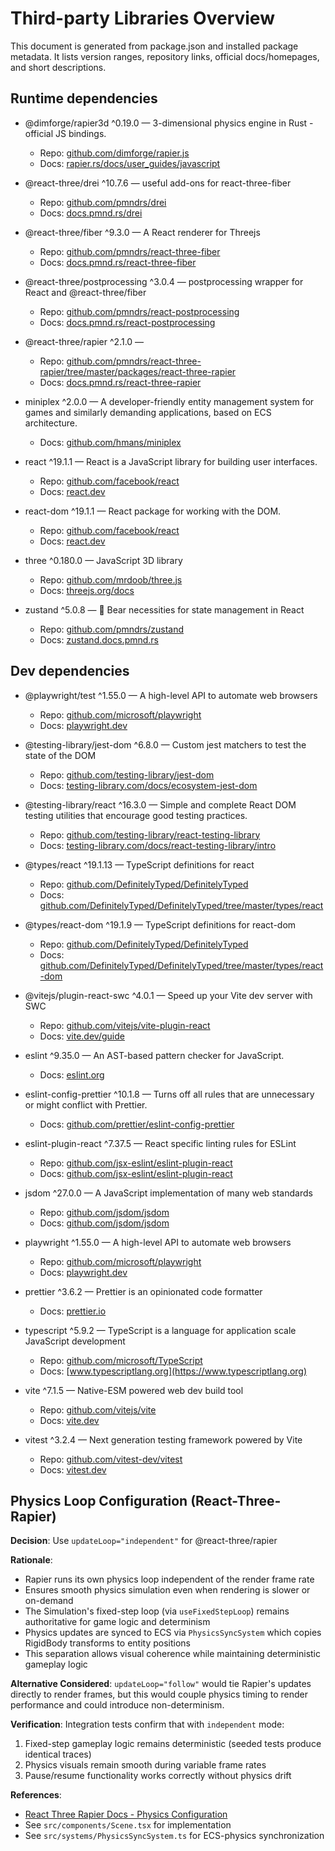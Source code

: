 # Third-party Libraries Overview

This document is generated from package.json and installed package metadata. It lists version ranges, repository links, official docs/homepages, and short descriptions.

## Runtime dependencies

- @dimforge/rapier3d ^0.19.0 — 3-dimensional physics engine in Rust - official JS bindings.
  - Repo: [github.com/dimforge/rapier.js](https://github.com/dimforge/rapier.js)
  - Docs: [rapier.rs/docs/user_guides/javascript](https://rapier.rs/docs/user_guides/javascript)

- @react-three/drei ^10.7.6 — useful add-ons for react-three-fiber
  - Repo: [github.com/pmndrs/drei](https://github.com/pmndrs/drei)
  - Docs: [docs.pmnd.rs/drei](https://docs.pmnd.rs/drei)

- @react-three/fiber ^9.3.0 — A React renderer for Threejs
  - Repo: [github.com/pmndrs/react-three-fiber](https://github.com/pmndrs/react-three-fiber)
  - Docs: [docs.pmnd.rs/react-three-fiber](https://docs.pmnd.rs/react-three-fiber)

- @react-three/postprocessing ^3.0.4 — postprocessing wrapper for React and @react-three/fiber
  - Repo: [github.com/pmndrs/react-postprocessing](https://github.com/pmndrs/react-postprocessing)
  - Docs: [docs.pmnd.rs/react-postprocessing](https://docs.pmnd.rs/react-postprocessing)

- @react-three/rapier ^2.1.0 —
  - Repo: [github.com/pmndrs/react-three-rapier/tree/master/packages/react-three-rapier](https://github.com/pmndrs/react-three-rapier/tree/master/packages/react-three-rapier)
  - Docs: [docs.pmnd.rs/react-three-rapier](https://docs.pmnd.rs/react-three-rapier)

- miniplex ^2.0.0 — A developer-friendly entity management system for games and similarly demanding applications, based on ECS architecture.
  - Docs: [github.com/hmans/miniplex](https://github.com/hmans/miniplex#readme)

- react ^19.1.1 — React is a JavaScript library for building user interfaces.
  - Repo: [github.com/facebook/react](https://github.com/facebook/react)
  - Docs: [react.dev](https://react.dev)

- react-dom ^19.1.1 — React package for working with the DOM.
  - Repo: [github.com/facebook/react](https://github.com/facebook/react)
  - Docs: [react.dev](https://react.dev)

- three ^0.180.0 — JavaScript 3D library
  - Repo: [github.com/mrdoob/three.js](https://github.com/mrdoob/three.js)
  - Docs: [threejs.org/docs](https://threejs.org/docs)

- zustand ^5.0.8 — 🐻 Bear necessities for state management in React
  - Repo: [github.com/pmndrs/zustand](https://github.com/pmndrs/zustand)
  - Docs: [zustand.docs.pmnd.rs](https://zustand.docs.pmnd.rs)

## Dev dependencies

- @playwright/test ^1.55.0 — A high-level API to automate web browsers
  - Repo: [github.com/microsoft/playwright](https://github.com/microsoft/playwright)
  - Docs: [playwright.dev](https://playwright.dev)

- @testing-library/jest-dom ^6.8.0 — Custom jest matchers to test the state of the DOM
  - Repo: [github.com/testing-library/jest-dom](https://github.com/testing-library/jest-dom)
  - Docs: [testing-library.com/docs/ecosystem-jest-dom](https://testing-library.com/docs/ecosystem-jest-dom/)

- @testing-library/react ^16.3.0 — Simple and complete React DOM testing utilities that encourage good testing practices.
  - Repo: [github.com/testing-library/react-testing-library](https://github.com/testing-library/react-testing-library)
  - Docs: [testing-library.com/docs/react-testing-library/intro](https://testing-library.com/docs/react-testing-library/intro/)

- @types/react ^19.1.13 — TypeScript definitions for react
  - Repo: [github.com/DefinitelyTyped/DefinitelyTyped](https://github.com/DefinitelyTyped/DefinitelyTyped)
  - Docs: [github.com/DefinitelyTyped/DefinitelyTyped/tree/master/types/react](https://github.com/DefinitelyTyped/DefinitelyTyped/tree/master/types/react)

- @types/react-dom ^19.1.9 — TypeScript definitions for react-dom
  - Repo: [github.com/DefinitelyTyped/DefinitelyTyped](https://github.com/DefinitelyTyped/DefinitelyTyped)
  - Docs: [github.com/DefinitelyTyped/DefinitelyTyped/tree/master/types/react-dom](https://github.com/DefinitelyTyped/DefinitelyTyped/tree/master/types/react-dom)

- @vitejs/plugin-react-swc ^4.0.1 — Speed up your Vite dev server with SWC
  - Repo: [github.com/vitejs/vite-plugin-react](https://github.com/vitejs/vite-plugin-react)
  - Docs: [vite.dev/guide](https://vite.dev/guide/)

- eslint ^9.35.0 — An AST-based pattern checker for JavaScript.
  - Docs: [eslint.org](https://eslint.org)

- eslint-config-prettier ^10.1.8 — Turns off all rules that are unnecessary or might conflict with Prettier.
  - Docs: [github.com/prettier/eslint-config-prettier](https://github.com/prettier/eslint-config-prettier#readme)

- eslint-plugin-react ^7.37.5 — React specific linting rules for ESLint
  - Repo: [github.com/jsx-eslint/eslint-plugin-react](https://github.com/jsx-eslint/eslint-plugin-react)
  - Docs: [github.com/jsx-eslint/eslint-plugin-react](https://github.com/jsx-eslint/eslint-plugin-react#readme)

- jsdom ^27.0.0 — A JavaScript implementation of many web standards
  - Repo: [github.com/jsdom/jsdom](https://github.com/jsdom/jsdom)
  - Docs: [github.com/jsdom/jsdom](https://github.com/jsdom/jsdom#readme)

- playwright ^1.55.0 — A high-level API to automate web browsers
  - Repo: [github.com/microsoft/playwright](https://github.com/microsoft/playwright)
  - Docs: [playwright.dev](https://playwright.dev)

- prettier ^3.6.2 — Prettier is an opinionated code formatter
  - Docs: [prettier.io](https://prettier.io)

- typescript ^5.9.2 — TypeScript is a language for application scale JavaScript development
  - Repo: [github.com/microsoft/TypeScript](https://github.com/microsoft/TypeScript)
  - Docs: [www.typescriptlang.org](https://www.typescriptlang.org)

- vite ^7.1.5 — Native-ESM powered web dev build tool
  - Repo: [github.com/vitejs/vite](https://github.com/vitejs/vite)
  - Docs: [vite.dev](https://vite.dev)

- vitest ^3.2.4 — Next generation testing framework powered by Vite
  - Repo: [github.com/vitest-dev/vitest](https://github.com/vitest-dev/vitest)
  - Docs: [vitest.dev](https://vitest.dev)

## Physics Loop Configuration (React-Three-Rapier)

**Decision**: Use `updateLoop="independent"` for @react-three/rapier

**Rationale**:

- Rapier runs its own physics loop independent of the render frame rate
- Ensures smooth physics simulation even when rendering is slower or on-demand
- The Simulation's fixed-step loop (via `useFixedStepLoop`) remains authoritative
  for game logic and determinism
- Physics updates are synced to ECS via `PhysicsSyncSystem` which copies RigidBody
  transforms to entity positions
- This separation allows visual coherence while maintaining deterministic gameplay
  logic

**Alternative Considered**: `updateLoop="follow"` would tie Rapier's updates directly
to render frames, but this would couple physics timing to render performance and
could introduce non-determinism.

**Verification**: Integration tests confirm that with `independent` mode:

1. Fixed-step gameplay logic remains deterministic (seeded tests produce identical
   traces)
2. Physics visuals remain smooth during variable frame rates
3. Pause/resume functionality works correctly without physics drift

**References**:

- [React Three Rapier Docs - Physics Configuration](https://docs.pmnd.rs/react-three-rapier)
- See `src/components/Scene.tsx` for implementation
- See `src/systems/PhysicsSyncSystem.ts` for ECS-physics synchronization
